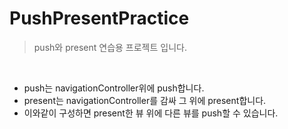 # PushPresentPractice
> push와 present 연습용 프로젝트 입니다.


</br>

- push는 navigationController위에 push합니다.</br>
- present는 navigationController를 감싸 그 위에 present합니다.</br>
- 이와같이 구성하면 present한 뷰 위에 다른 뷰를 push할 수 있습니다.</br>

